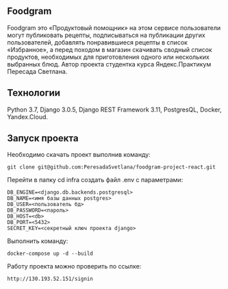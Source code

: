 ## Foodgram

Foodgram это «Продуктовый помощник» на этом сервисе пользователи могут публиковать рецепты, подписываться на публикации других пользователей, добавлять понравившиеся рецепты в список «Избранное», а перед походом в магазин скачивать сводный список продуктов, необходимых для приготовления одного или нескольких выбранных блюд.
Автор проекта студентка курса Яндекс.Практикум Пересада Светлана.

## **Технологии**

Python 3.7, Django 3.0.5, Django REST Framework 3.11, PostgresQL, Docker, Yandex.Cloud.

## **Запуск проекта**

Необхoдимо скачать проект выполнив команду:

```
git clone git@github.com:PeresadaSvetlana/foodgram-project-react.git
```

Перейти в папку cd infra cоздать файл .env с параметрами:

```
DB_ENGINE=<django.db.backends.postgresql>
DB_NAME=<имя базы данных postgres>
DB_USER=<пользователь бд>
DB_PASSWORD=<пароль>
DB_HOST=<db>
DB_PORT=<5432>
SECRET_KEY=<секретный ключ проекта django>
```
Выполнить команду:

```
docker-compose up -d --build
```
Работу проекта можно проверить по ссылке:

```
http://130.193.52.151/signin
```




